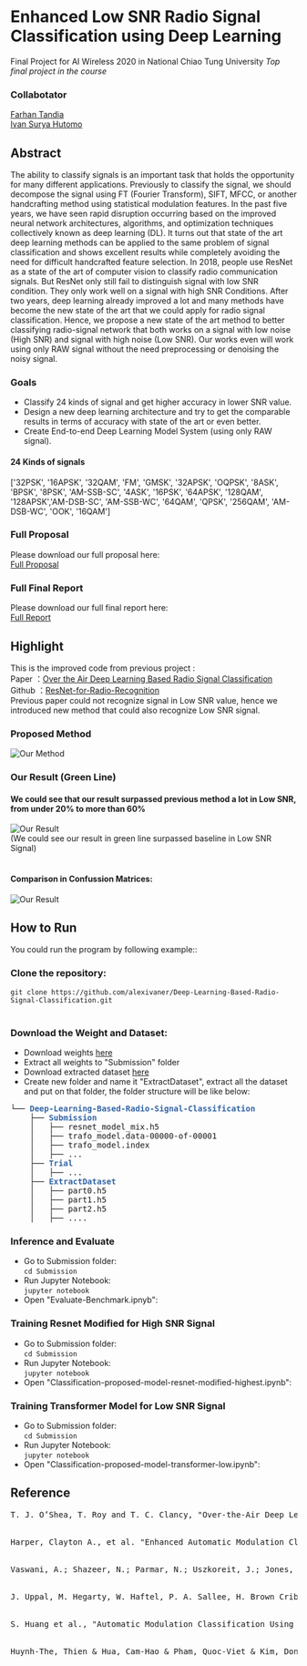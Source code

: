 # Enhanced Low SNR Radio Signal Classification using Deep Learning
 Final Project for AI Wireless 2020 in National Chiao Tung University
 *Top final project in the course*
 
### Collabotator
[Farhan Tandia](https://github.com/farhantandia)<br>
[Ivan Surya Hutomo](https://github.com/alexivaner)<br>
 
## Abstract
The ability to classify signals is an important task that holds the opportunity for many different applications. Previously to classify the signal, we should decompose the signal using FT (Fourier Transform), SIFT, MFCC, or another handcrafting method using statistical modulation features. In the past five years, we have seen rapid disruption occurring based on the improved neural network architectures, algorithms, and optimization techniques collectively known as deep learning (DL). It turns out that state of the art deep learning methods can be applied to the same problem of signal classification and shows excellent results while completely avoiding the need for difficult handcrafted feature selection. In 2018, people use ResNet as a state of the art of computer vision to classify radio communication signals. But ResNet only still fail to distinguish signal with low SNR condition. They only work well on a signal with high SNR Conditions. After two years, deep learning already improved a lot and many methods have become the new state of the art that we could apply for radio signal classification. Hence, we propose a new state of the art method to better classifying radio-signal network that both works on a signal with low noise (High SNR) and signal with high noise (Low SNR). Our works even will work using only RAW signal without the need preprocessing or denoising the noisy signal.


### Goals
* Classify 24 kinds of signal and get higher accuracy in lower SNR value.
* Design a new deep learning architecture and try to get the comparable results in terms of accuracy with state of the art or even better.
* Create End-to-end Deep Learning Model System (using only RAW signal).

#### 24 Kinds of signals
 ['32PSK', '16APSK', '32QAM', 'FM', 'GMSK', '32APSK', 'OQPSK', '8ASK', 'BPSK', '8PSK', 'AM-SSB-SC', '4ASK', '16PSK', '64APSK', '128QAM', '128APSK','AM-DSB-SC', 'AM-SSB-WC', '64QAM', 'QPSK', '256QAM', 'AM-DSB-WC', 'OOK', '16QAM']

### Full Proposal
Please download our full proposal here:<br>
[Full Proposal](https://github.com/alexivaner/Deep-Learning-Based-Radio-Signal-Classification/raw/main/Submission/Proposal/Proposal_Team3_Farhan%20Tandia_Ivan%20Surya%20H.pdf)

### Full Final Report
Please download our full final report here:<br>
[Full Report](https://github.com/alexivaner/Deep-Learning-Based-Radio-Signal-Classification/raw/main/Submission/Final/Final_Team13_Farhan%20Tandia_Ivan%20Surya%20H.pdf)

## Highlight
This is the improved code from previous project :<br>
Paper ：[Over the Air Deep Learning Based Radio Signal Classification](https://arxiv.org/pdf/1712.04578.pdf)<br>
Github ：[ResNet-for-Radio-Recognition](https://github.com/liuzhejun/ResNet-for-Radio-Recognition)<br>
Previous paper could not recognize signal in  Low SNR value, hence we introduced new method that could also recognize Low SNR signal.


### Proposed Method
![Our Method](https://github.com/alexivaner/Deep-Learning-Based-Radio-Signal-Classification/raw/main/Submission/Final/Proposed%20Method.jpg)

### Our Result (Green Line)
#### We could see that our result surpassed previous method a lot in Low SNR, from under 20% to more than 60%<br>
![Our Result](https://github.com/alexivaner/Deep-Learning-Based-Radio-Signal-Classification/raw/main/Submission/Final/Comparison%202.gif)<br>
(We could see our result in green line surpassed baseline in Low SNR Signal) <br>
<br>
#### Comparison in Confussion Matrices:
![Our Result](https://github.com/alexivaner/Deep-Learning-Based-Radio-Signal-Classification/raw/main/Submission/Final/Comparison.gif)<br>

## How to Run
You could run the program by following example::<br>
### Clone the repository:<br>
 `git clone https://github.com/alexivaner/Deep-Learning-Based-Radio-Signal-Classification.git` <br><br>
 
### Download the Weight and Dataset:
* Download weights [here](https://drive.google.com/drive/folders/1RIjrZaKJW8oCLbd5LANvTqemk8f-1uWK?usp=sharing) <br>
* Extract all weights to "Submission" folder <br>
* Download extracted dataset [here](https://drive.google.com/file/d/1gUPDlvPqCnb_C4k2h3st0JV9p_sSvaiI/view?usp=sharing)<br>
* Create new folder and name it "ExtractDataset", extract all the dataset and put on that folder, the folder structure will be like below:
  
<pre>
└── <font color="#3465A4"><b>Deep-Learning-Based-Radio-Signal-Classification</b></font>
    ├── <font color="#3465A4"><b>Submission</b></font>
    │   ├── resnet_model_mix.h5
    │   ├── trafo_model.data-00000-of-00001
    │   ├── trafo_model.index
    │   ├── ...
    ├── <font color="#3465A4"><b>Trial</b></font>
    │   ├── ...
    ├── <font color="#3465A4"><b>ExtractDataset</b></font>
    │   ├── part0.h5
    │   ├── part1.h5
    │   ├── part2.h5
    │   ├── ....
</pre>
 
### Inference and Evaluate
* Go to Submission folder: <br>
 `cd Submission` <br>
* Run Jupyter Notebook: <br>
 `jupyter notebook` <br>
* Open "Evaluate-Benchmark.ipnyb": <br>
 
### Training Resnet Modified for High SNR Signal
* Go to Submission folder: <br>
 `cd Submission` <br>
* Run Jupyter Notebook: <br>
 `jupyter notebook` <br>
* Open "Classification-proposed-model-resnet-modified-highest.ipynb": <br>

### Training Transformer Model for Low SNR Signal
* Go to Submission folder: <br>
 `cd Submission` <br>
* Run Jupyter Notebook: <br>
 `jupyter notebook` <br>
* Open "Classification-proposed-model-transformer-low.ipynb": <br>


## Reference
<pre>
T. J. O’Shea, T. Roy and T. C. Clancy, "Over-the-Air Deep Learning Based Radio Signal Classification," in IEEE Journal of Selected Topics in Signal Processing, vol. 12, no. 1, pp. 168-179, Feb. 2018, doi: 10.1109/JSTSP.2018.2797022.<br>

Harper, Clayton A., et al. "Enhanced Automatic Modulation Classification using Deep Convolutional Latent Space Pooling." ASILOMAR Conference on Signals, Systems, and Computers.  2020. <br>

Vaswani, A.; Shazeer, N.; Parmar, N.; Uszkoreit, J.; Jones, L.; Gomez, A. N.; Kaiser, Ł. & Polosukhin, I. (2017), Attention is all you need, in 'Advances in Neural Information Processing Systems' , pp. 5998--6008 . <br>

J. Uppal, M. Hegarty, W. Haftel, P. A. Sallee, H. Brown Cribbs and H. H. Huang, "High-Performance Deep Learning Classification for Radio Signals," 2019 53rd Asilomar Conference on Signals, Systems, and Computers, Pacific Grove, CA, USA, 2019, pp. 1026-1029, doi: 10.1109/IEEECONF44664.2019.9048897. <br>

S. Huang et al., "Automatic Modulation Classification Using Compressive Convolutional Neural Network," in IEEE Access, vol. 7, pp. 79636-79643, 2019, DOI: 10.1109/ACCESS.2019.2921988. <br>

Huynh-The, Thien & Hua, Cam-Hao & Pham, Quoc-Viet & Kim, Dong-Seong. (2020). MCNet: An Efficient CNN Architecture for Robust Automatic Modulation Classification. IEEE Communications Letters. 24. 811-815. 10.1109/LCOMM.2020.2968030. <br>
</pre>
